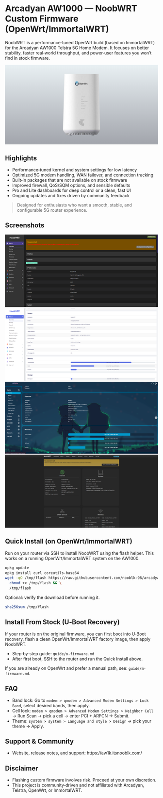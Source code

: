# Arcadyan AW1000 — NoobWRT Custom Firmware (OpenWrt/ImmortalWRT)

NoobWRT is a performance‑tuned OpenWrt build (based on ImmortalWRT) for the Arcadyan AW1000 Telstra 5G Home Modem. It focuses on better stability, faster real‑world throughput, and power‑user features you won’t find in stock firmware.

![Dashboard Preview](/images/main.png)

## Highlights

- Performance‑tuned kernel and system settings for low latency
- Optimized 5G modem handling, WAN failover, and connection tracking
- Built‑in packages that are not available on stock firmware
- Improved firewall, QoS/SQM options, and sensible defaults
- Pro and Lite dashboards for deep control or a clean, fast UI
- Ongoing updates and fixes driven by community feedback

> Designed for enthusiasts who want a smooth, stable, and configurable 5G router experience.

## Screenshots

![Pro Dashboard](/images/full-dash.png)
![Pro Dashboard — Light](/images/dash-full-white.png)
![Pro Dashboard — Alpha](/images/dash-full-alpha.png)
![Lite Dashboard](/images/lite-dash.png)

## Quick Install (on OpenWrt/ImmortalWRT)

Run on your router via SSH to install NoobWRT using the flash helper. This works on a running OpenWrt/ImmortalWRT system on the AW1000.

```bash
opkg update
opkg install curl coreutils-base64
wget -qO /tmp/flash https://raw.githubusercontent.com/nooblk-98/arcadyan-aw1000-mod-firmware/main/flash/flash && \
  chmod +x /tmp/flash && \
  /tmp/flash
```

Optional: verify the download before running it.

```bash
sha256sum /tmp/flash
```

## Install From Stock (U‑Boot Recovery)

If your router is on the original firmware, you can first boot into U‑Boot recovery, flash a clean OpenWrt/ImmortalWRT factory image, then apply NoobWRT.

- Step‑by‑step guide: `guide/o-firmware.md`
- After first boot, SSH to the router and run the Quick Install above.

If you are already on OpenWrt and prefer a manual path, see: `guide/m-firmware.md`.

## FAQ

- Band lock: Go to `modem > qmodem > Advanced Modem Settings > Lock Band`, select desired bands, then apply.
- Cell lock: `modem > qmodem > Advanced Modem Settings > Neighbor Cell` → Run Scan → pick a cell → enter PCI + ARFCN → Submit.
- Theme: `system > system > Language and style > Design` → pick your theme → Apply.

## Support & Community

- Website, release notes, and support: https://aw1k.itsnooblk.com/

## Disclaimer

- Flashing custom firmware involves risk. Proceed at your own discretion.
- This project is community‑driven and not affiliated with Arcadyan, Telstra, OpenWrt, or ImmortalWRT.

